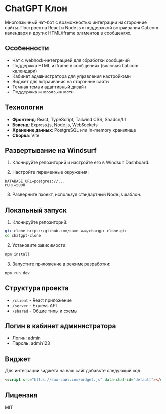 # ChatGPT Клон

Многоязычный чат-бот с возможностью интеграции на сторонние сайты. Построен на React и Node.js с поддержкой встраивания Cal.com календаря и других HTML/iframe элементов в сообщениях.

## Особенности

- Чат с webhook-интеграцией для обработки сообщений
- Поддержка HTML и iframe в сообщениях (включая Cal.com календари)
- Кабинет администратора для управления настройками
- Виджет для встраивания на сторонние сайты 
- Темная тема и адаптивный дизайн
- Поддержка многоязычности

## Технологии

- **Фронтенд**: React, TypeScript, Tailwind CSS, Shadcn/UI
- **Бэкенд**: Express.js, Node.js, WebSockets
- **Хранение данных**: PostgreSQL или In-memory хранилище
- **Сборка**: Vite

## Развертывание на Windsurf

1. Клонируйте репозиторий и настройте его в Windsurf Dashboard.

2. Настройте переменные окружения:
```
DATABASE_URL=postgres://...
PORT=5000
```

3. Разверните проект, используя стандартный Node.js шаблон.

## Локальный запуск

1. Клонируйте репозиторий:
```bash
git clone https://github.com/ваше-имя/chatgpt-clone.git
cd chatgpt-clone
```

2. Установите зависимости:
```bash
npm install
```

3. Запустите приложение в режиме разработки:
```bash
npm run dev
```

## Структура проекта

- `/client` - React приложение
- `/server` - Express API
- `/shared` - Общие типы и схемы

## Логин в кабинет администратора

- Логин: admin
- Пароль: admin123

## Виджет

Для интеграции виджета на ваш сайт добавьте следующий код:

```html
<script src="https://ваш-сайт.com/widget.js" data-chat-id="default"></script>
```

## Лицензия

MIT